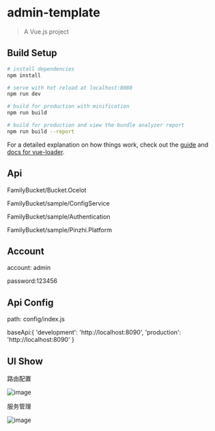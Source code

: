 # admin-template

> A Vue.js project

## Build Setup

``` bash
# install dependencies
npm install

# serve with hot reload at localhost:8080
npm run dev

# build for production with minification
npm run build

# build for production and view the bundle analyzer report
npm run build --report
```

For a detailed explanation on how things work, check out the [guide](http://vuejs-templates.github.io/webpack/) and [docs for vue-loader](http://vuejs.github.io/vue-loader).

## Api 
FamilyBucket/Bucket.Ocelot

FamilyBucket/sample/ConfigService

FamilyBucket/sample/Authentication

FamilyBucket/sample/Pinzhi.Platform

## Account

account: admin

password:123456

## Api Config

path: config/index.js

baseApi:{
  'development': 'http://localhost:8090',
  'production': 'http://localhost:8090'
}

## UI Show

路由配置

![image](https://github.com/q315523275/FamilyBucket-UI/blob/master/readmeshow/route.png)

服务管理

![image](https://github.com/q315523275/FamilyBucket-UI/blob/master/readmeshow/mservice.png)
